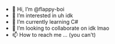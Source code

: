 - 👋 Hi, I’m @flappy-boi
- 👀 I’m interested in uh idk
- 🌱 I’m currently learning C#
- 💞️ I’m looking to collaborate on idk lmao
- 📫 How to reach me ... (you can't)

<!---
flappy-boi/flappy-boi is a ✨ special ✨ repository because its `README.md` (this file) appears on your GitHub profile.
You can click the Preview link to take a look at your changes.
--->
